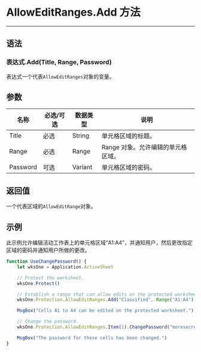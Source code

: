 # AllowEditRanges.Add 方法
            
---

## 语法

### 表达式.Add(Title, Range, Password)

表达式一个代表`AllowEditRanges`对象的变量。

## 参数

|名称|必选/可选|数据类型|说明|
|-|-|-|-|
|Title|必选|String|单元格区域的标题。|
|Range|必选|Range|Range 对象。允许编辑的单元格区域。|
|Password|可选|Variant|单元格区域的密码。|

## 返回值

一个代表区域的`AllowEditRange`对象。

## 示例

此示例允许编辑活动工作表上的单元格区域“A1:A4”，并通知用户，然后更改指定区域的密码并通知用户所做的更改。

```javascript
function UseChangePassword() {
    let wksOne = Application.ActiveSheet

    // Protect the worksheet.
    wksOne.Protect()

    // Establish a range that can allow edits on the protected worksheet.
    wksOne.Protection.AllowEditRanges.Add("Classified", Range("A1:A4"), "secret")

    MsgBox("Cells A1 to A4 can be edited on the protected worksheet.")

    // Change the password.
    wksOne.Protection.AllowEditRanges.Item(1).ChangePassword("moresecret")

    MsgBox("The password for these cells has been changed.")
}
```
